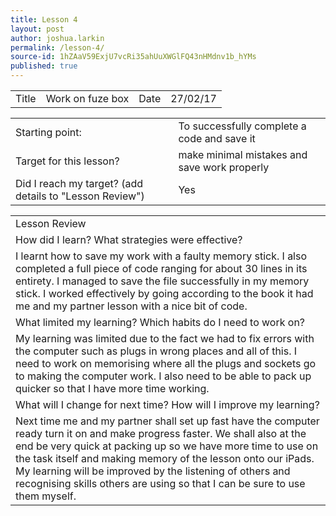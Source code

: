 ```yaml
---
title: Lesson 4
layout: post
author: joshua.larkin
permalink: /lesson-4/
source-id: 1hZAaV59ExjU7vcRi35ahUuXWGlFQ43nHMdnv1b_hYMs
published: true
---
```

<table>
  <tr>
    <td>Title</td>
    <td>Work on fuze box</td>
    <td>Date</td>
    <td>27/02/17</td>
  </tr>
</table>


<table>
  <tr>
    <td>Starting point:</td>
    <td>To successfully complete a code and save it </td>
  </tr>
  <tr>
    <td>Target for this lesson?</td>
    <td>make minimal mistakes and save work properly</td>
  </tr>
  <tr>
    <td>Did I reach my target? 
(add details to "Lesson Review")</td>
    <td> Yes</td>
  </tr>
</table>


<table>
  <tr>
    <td>Lesson Review</td>
  </tr>
  <tr>
    <td>How did I learn? What strategies were effective? </td>
  </tr>
  <tr>
    <td>I learnt how to save my work with a faulty memory stick. I also completed a full piece of code ranging for about 30 lines in its entirety. I managed to save the file successfully in my memory stick. I worked effectively by going according to the book it had me and my partner lesson with a nice bit of code.</td>
  </tr>
  <tr>
    <td>What limited my learning? Which habits do I need to work on? </td>
  </tr>
  <tr>
    <td>My learning was limited due to the fact we had to fix errors with the computer such as plugs in wrong places and all of this. I need to work on memorising where all the plugs and sockets go to making the computer work. I also need to be able to pack up quicker so that I have more time working.</td>
  </tr>
  <tr>
    <td>What will I change for next time? How will I improve my learning?</td>
  </tr>
  <tr>
    <td>Next time me and my partner shall set up fast have the computer ready turn it on and make progress faster. We shall also at the end be very quick at packing up so we have more time to use on the task itself and making memory of the lesson onto our iPads. My learning will be improved by the listening of others and recognising skills others are using so that I can be sure to use them myself.</td>
  </tr>
</table>


